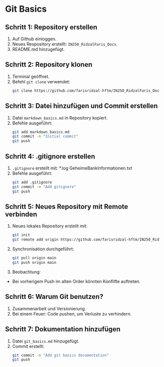# Git Basics
## Schritt 1: Repository erstellen
1. Auf Github einloggen.
2. Neues Respository erstellt: `IN250_RidzalFaris_Docs`.
3. README.md hinzugefügt.

## Schritt 2: Repository klonen
1. Terminal geöffnet.
2. Befehl `git clone` verwendet:
   ```bash
   git clone https://github.com/farisridzal-hftm/IN250_RidzalFaris_Docs

## Schritt 3: Datei hinzufügen und Commit erstellen
1. Datei `markdown_basics.md` in Repository kopiert.
2. Befehle ausgeführt:
   ```bash
   git add markdown_basics.md
   git commit -m "Initial commit"
   git push

## Schritt 4: .gitignore erstellen
1. `.gitignore` erstellt mit:
   *.log GeheimeBankInformationen.txt
2. Befehle ausgeführt:
   ```bash
   git add .gitignore
   git commit -m "Add gitignore"
   git push

## Schritt 5: Neues Repository mit Remote verbinden
1. Neues lokales Repository erstellt mit:
   ```bash
   git init
   git remote add origin https://github.com/farisridzal-hftm/IN250_RidzalFaris_Docs.git
2. Synchronisation durchgeführt:
   ```bash
   git pull origin main
   git push origin main
3. Beobachtung:
- Bei vorherigem Push im alten Order könnten Konflifte auftreten.

## Schritt 6: Warum Git benutzen?
1. Zusammenarbeit und Versionierung.
2. Bei einem Feuer: Code pushen, um Verluste zu verhindern.

## Schritt 7: Dokumentation hinzufügen
1. Datei `git_basics.md` hinzugefügt.
2. Commit erstellt:
   ```bash
   git commit -m "Add git basics documentation"
   git push
